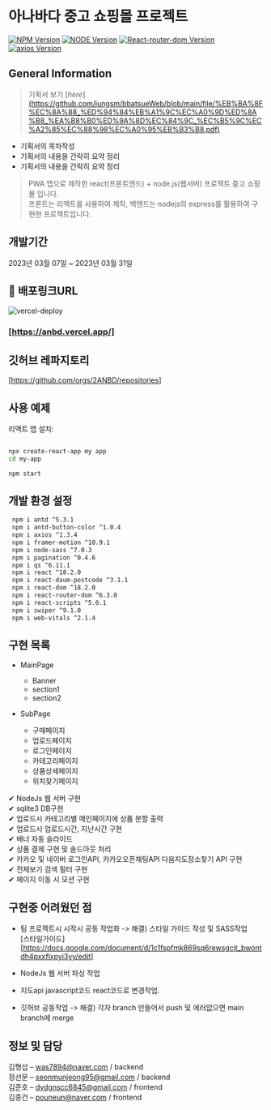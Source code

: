 # 아나바다 중고 쇼핑몰 프로젝트

[![NPM Version][npm-image]][npm-url]
[![NODE Version][node-image]][node-url]
[![React-router-dom Version][react-router-dom-image]][node-url]
[![axios Version][axios-image]][node-url]

## General Information
> 기획서 보기 [_here_][(https://github.com/jungsm/bbatsueWeb/blob/main/file/%EB%BA%8F%EC%8A%88_%ED%94%84%EB%A1%9C%EC%A0%9D%ED%8A%B8_%EA%B8%B0%ED%9A%8D%EC%84%9C_%EC%B5%9C%EC%A2%85%EC%88%98%EC%A0%95%EB%B3%B8.pdf)](https://file.notion.so/f/s/5b5b3e1a-93e2-4401-aeb7-17a4f1749521/2%EC%A1%B0(ANBD_).pdf?id=edd53c80-771d-4d13-8468-d94321a0871d&table=block&spaceId=f2b063ab-5763-4522-82a6-f18f4aaa1c70&expirationTimestamp=1681890681161&signature=yIJ0Cn-KbZffLYDpzeq05AdKPU3_DVOLe9lT7mTV9oY&downloadName=2%EC%A1%B0%28ANBD_%29.pdf)
- 기획서의 목차작성
- 기획서의 내용을 간락히 요약 정리
- 기획서의 내용을 간락히 요약 정리


> PWA 앱으로 제작한 react(프론트엔드) + node.js(웹서버) 프로젝트 중고 쇼핑몰 입니다.<br>
> 프론트는 리액트를 사용하여 제작, 백엔드는 nodejs의 express를 활용하여 구현한 프로젝트입니다.

## 개발기간

2023년 03월 07일 ~ 2023년 03월 31일

## 🔗 배포링크URL
![vercel-deploy](https://user-images.githubusercontent.com/120350411/229424617-447c8cdd-52d3-4ff4-aa62-1086896f7d18.png)<br>
### [https://anbd.vercel.app/]<br>


## 깃허브 레파지토리

[https://github.com/orgs/2ANBD/repositories]

<!-- [![Build Status][travis-image]][travis-url]
[![Downloads Stats][npm-downloads]][npm-url] -->

<!-- 한 두 문단으로 프로젝트 소개 글을 작성합니다.

![](https://user-images.githubusercontent.com/120350411/228405190-8f0985dd-098a-42e8-878b-0a9509710038.png) -->

## 사용 예제

리액트 앱 설치:

<!-- sh, js  -->

```sh

npx create-react-app my app
cd my-app

npm start

```

<!-- 스크린 샷과 <a href="http://naver.com" target="black">코드 예제를 통해 사용 방법을 자세히 설명합니다.

_더 많은 예제와 사용법은 [표시되는글자][http://naver.com]를 참고하세요._ -->

## 개발 환경 설정

```sh
 npm i antd ^5.3.1
 npm i antd-button-color ^1.0.4
 npm i axios ^1.3.4
 npm i framer-motion ^10.9.1
 npm i node-sass ^7.0.3
 npm i pagination ^0.4.6
 npm i qs ^6.11.1
 npm i react ^18.2.0
 npm i react-daum-postcode ^3.1.1
 npm i react-dom ^18.2.0
 npm i react-router-dom ^6.3.0
 npm i react-scripts ^5.0.1
 npm i swiper ^9.1.0
 npm i web-vitals ^2.1.4

```

## 구현 목록

- MainPage

  - Banner
  - section1
  - section2

- SubPage

  - 구매페이지
  - 업로드페이지
  - 로그인페이지
  - 카테고리페이지
  - 상품상세페이지
  - 위치찾기페이지

✔ NodeJs 웹 서버 구현<br>
✔ sqlite3 DB구현<br>
✔ 업로드시 카테고리별 메인페이지에 상품 분할 출력 <br>
✔ 업로드시 업로드시간, 지난시간 구현 <br>
✔ 배너 자동 슬라이드<br>
✔ 상품 결제 구현 및 솔드아웃 처리<br>
✔ 카카오 및 네이버 로그인API, 카카오오픈채팅API 다음지도장소찾기 API 구현<br>
✔ 전체보기 검색 필터 구현<br>
✔ 페이지 이동 시 모션 구현<br>

## 구현중 어려웠던 점

- 팀 프로젝트시 시작시 공동 작업화 ->
  해결) 스타일 가이드 작성 및 SASS작업<br>
  [스타일가이드]<br>[https://docs.google.com/document/d/1c1fspfmk869sq6rewsgcjt_bwontdh4pxxflxpyi3yy/edit]

- NodeJs 웹 서버 파싱 작업

- 지도api javascript코드 react코드로 변경작업.

- 깃허브 공동작업 -> 해결) 각자 branch 만들어서 push 및 에러없으면 main branch에 merge
## 정보 및 담당

김형섭 – was7894@naver.com / backend<br>
정선문 – seonmunjeong95@gmail.com / backend<br>
김준호 – dydgnscc6845@gmail.com / frontend<br>
김종건 – pouneun@naver.com / frontend<br>

<!-- XYZ 라이센스를 준수하며 `LICENSE`에서 자세한 정보를 확인할 수 있습니다.

[https://github.com/yourname/github-link](https://github.com/dbader/) -->

<!-- ## 기여 방법

1. (<https://github.com/yourname/yourproject/fork>)을 포크합니다.
2. (`git checkout -b feature/fooBar`) 명령어로 새 브랜치를 만드세요.
3. (`git commit -am 'Add some fooBar'`) 명령어로 커밋하세요.
4. (`git push origin feature/fooBar`) 명령어로 브랜치에 푸시하세요.
5. 풀리퀘스트를 보내주세요. -->

<!-- Markdown link & img dfn's -->

[npm-image]: https://img.shields.io/badge/npm-v8.19.3-important
[node-image]: https://img.shields.io/badge/node-v16.19.0-blue
[react-router-dom-image]: https://img.shields.io/badge/React--router--dom-5.3.3-yellowgreen
[axios-image]: https://img.shields.io/badge/axios-1.3.4-ff69b4
[npm-url]: https://www.npmjs.com/package/npm/v/8.19.3
[node-url]: https://nodejs.dev/en/download/
[npm-downloads]: https://img.shields.io/npm/dm/datadog-metrics.svg?style=flat-square
[travis-image]: https://img.shields.io/travis/dbader/node-datadog-metrics/master.svg?style=flat-square
[travis-url]: https://travis-ci.org/dbader/node-datadog-metrics
[wiki]: https://github.com/yourname/yourproject/wiki

